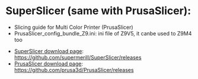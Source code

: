 # SuperSlicer (same with PrusaSlicer):
- Slicing guide for Multi Color Printer (PrusaSlicer)
- PrusaSlicer_config_bundle_Z9.ini: ini file of Z9V5, it canbe used to Z9M4 too
* [SuperSlicer download page](https://github.com/supermerill/SuperSlicer/releases): https://github.com/supermerill/SuperSlicer/releases
* [PrusaSlicer download page](https://github.com/prusa3d/PrusaSlicer/releases): https://github.com/prusa3d/PrusaSlicer/releases
